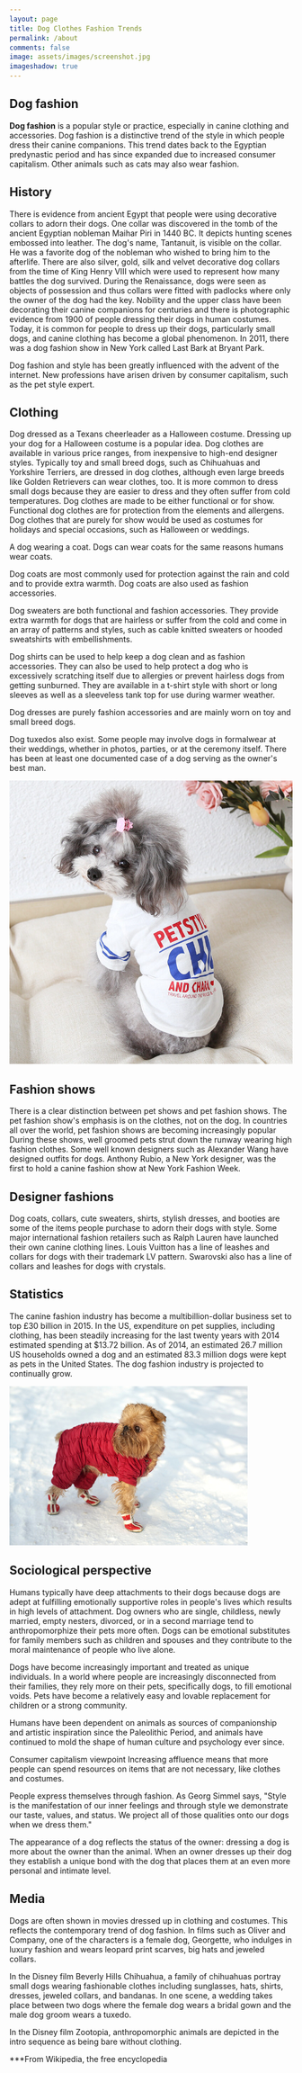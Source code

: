 ```yaml
---
layout: page
title: Dog Clothes Fashion Trends 
permalink: /about
comments: false
image: assets/images/screenshot.jpg
imageshadow: true
---
```


## Dog fashion

**Dog fashion** is a popular style or practice, especially in canine clothing and accessories. Dog fashion is a distinctive trend of the style in which people dress their canine companions. This trend dates back to the Egyptian predynastic period and has since expanded due to increased consumer capitalism. Other animals such as cats may also wear fashion.

## History

There is evidence from ancient Egypt that people were using decorative collars to adorn their dogs. One collar was discovered in the tomb of the ancient Egyptian nobleman Maihar Piri in 1440 BC. It depicts hunting scenes embossed into leather. The dog's name, Tantanuit, is visible on the collar. He was a favorite dog of the nobleman who wished to bring him to the afterlife. There are also silver, gold, silk and velvet decorative dog collars from the time of King Henry VIII which were used to represent how many battles the dog survived. During the Renaissance, dogs were seen as objects of possession and thus collars were fitted with padlocks where only the owner of the dog had the key. Nobility and the upper class have been decorating their canine companions for centuries and there is photographic evidence from 1900 of people dressing their dogs in human costumes. Today, it is common for people to dress up their dogs, particularly small dogs, and canine clothing has become a global phenomenon. In 2011, there was a dog fashion show in New York called Last Bark at Bryant Park.

Dog fashion and style has been greatly influenced with the advent of the internet. New professions have arisen driven by consumer capitalism, such as the pet style expert.

## Clothing

Dog dressed as a Texans cheerleader as a Halloween costume. Dressing up your dog for a Halloween costume is a popular idea.
Dog clothes are available in various price ranges, from inexpensive to high-end designer styles. Typically toy and small breed dogs, such as Chihuahuas and Yorkshire Terriers, are dressed in dog clothes, although even large breeds like Golden Retrievers can wear clothes, too. It is more common to dress small dogs because they are easier to dress and they often suffer from cold temperatures. Dog clothes are made to be either functional or for show. Functional dog clothes are for protection from the elements and allergens. Dog clothes that are purely for show would be used as costumes for holidays and special occasions, such as Halloween or weddings.

A dog wearing a coat. Dogs can wear coats for the same reasons humans wear coats.

Dog coats are most commonly used for protection against the rain and cold and to provide extra warmth. Dog coats are also used as fashion accessories.

Dog sweaters are both functional and fashion accessories. They provide extra warmth for dogs that are hairless or suffer from the cold and come in an array of patterns and styles, such as cable knitted sweaters or hooded sweatshirts with embellishments.

Dog shirts can be used to help keep a dog clean and as fashion accessories. They can also be used to help protect a dog who is excessively scratching itself due to allergies or prevent hairless dogs from getting sunburned. They are available in a t-shirt style with short or long sleeves as well as a sleeveless tank top for use during warmer weather.

Dog dresses are purely fashion accessories and are mainly worn on toy and small breed dogs.

Dog tuxedos also exist. Some people may involve dogs in formalwear at their weddings, whether in photos, parties, or at the ceremony itself. There has been at least one documented case of a dog serving as the owner's best man.

![Dog dressed as a Texans cheerleader as a Halloween costume. Dressing up your dog for a Halloween costume is a popular idea.](/assets/images/Dog-dressed-as-a-Texans-cheerleader-as-a-Halloween-costume-Dressing-up-your-dog-for-a-Halloween-costume-is-a-popular-idea-dogfashionstyle.com.jpg)

## Fashion shows

There is a clear distinction between pet shows and pet fashion shows. The pet fashion show's emphasis is on the clothes, not on the dog. In countries all over the world, pet fashion shows are becoming increasingly popular During these shows, well groomed pets strut down the runway wearing high fashion clothes. Some well known designers such as Alexander Wang have designed outfits for dogs. Anthony Rubio, a New York designer, was the first to hold a canine fashion show at New York Fashion Week.

## Designer fashions

Dog coats, collars, cute sweaters, shirts, stylish dresses, and booties are some of the items people purchase to adorn their dogs with style. Some major international fashion retailers such as Ralph Lauren have launched their own canine clothing lines. Louis Vuitton has a line of leashes and collars for dogs with their trademark LV pattern. Swarovski also has a line of collars and leashes for dogs with crystals.

## Statistics

The canine fashion industry has become a multibillion-dollar business set to top £30 billion in 2015. In the US, expenditure on pet supplies, including clothing, has been steadily increasing for the last twenty years with 2014 estimated spending at $13.72 billion. As of 2014, an estimated 26.7 million US households owned a dog and an estimated 83.3 million dogs were kept as pets in the United States. The dog fashion industry is projected to continually grow.

![A dog wearing a coat. Dogs can wear coats for the same reasons humans wear coats.](/assets/images/A-dog-wearing-a-coat-Dogs-can-wear-coats-for-the-same-reasons-humans-wear-coats-dogfashionstyle.com.jpg)

## Sociological perspective

Humans typically have deep attachments to their dogs because dogs are adept at fulfilling emotionally supportive roles in people's lives which results in high levels of attachment. Dog owners who are single, childless, newly married, empty nesters, divorced, or in a second marriage tend to anthropomorphize their pets more often. Dogs can be emotional substitutes for family members such as children and spouses and they contribute to the moral maintenance of people who live alone.

Dogs have become increasingly important and treated as unique individuals. In a world where people are increasingly disconnected from their families, they rely more on their pets, specifically dogs, to fill emotional voids. Pets have become a relatively easy and lovable replacement for children or a strong community.

Humans have been dependent on animals as sources of companionship and artistic inspiration since the Paleolithic Period, and animals have continued to mold the shape of human culture and psychology ever since.

Consumer capitalism viewpoint
Increasing affluence means that more people can spend resources on items that are not necessary, like clothes and costumes.

People express themselves through fashion. As Georg Simmel says, "Style is the manifestation of our inner feelings and through style we demonstrate our taste, values, and status. We project all of those qualities onto our dogs when we dress them."

The appearance of a dog reflects the status of the owner: dressing a dog is more about the owner than the animal. When an owner dresses up their dog they establish a unique bond with the dog that places them at an even more personal and intimate level.

## Media

Dogs are often shown in movies dressed up in clothing and costumes. This reflects the contemporary trend of dog fashion. In films such as Oliver and Company, one of the characters is a female dog, Georgette, who indulges in luxury fashion and wears leopard print scarves, big hats and jeweled collars.

In the Disney film Beverly Hills Chihuahua, a family of chihuahuas portray small dogs wearing fashionable clothes including sunglasses, hats, shirts, dresses, jeweled collars, and bandanas. In one scene, a wedding takes place between two dogs where the female dog wears a bridal gown and the male dog groom wears a tuxedo.

In the Disney film Zootopia, anthropomorphic animals are depicted in the intro sequence as being bare without clothing.


***From Wikipedia, the free encyclopedia